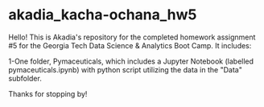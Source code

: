 # akadia_kacha-ochana_hw5

Hello! This is Akadia's repository for the completed homework assignment #5 for the Georgia Tech Data Science & Analytics Boot Camp. It includes:

1-One folder, Pymaceuticals, which includes a Jupyter Notebook (labelled pymaceuticals.ipynb) with python script utilizing the data in the "Data" subfolder.

Thanks for stopping by!
